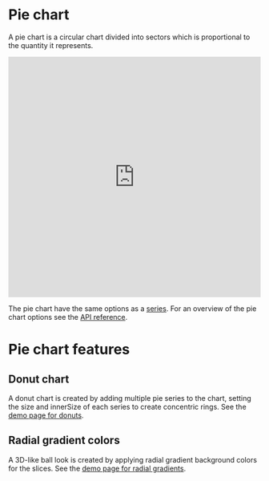 # Pie chart

A pie chart is a circular chart divided into sectors which is proportional to the quantity it represents.

<iframe style="width: 100%; height: 480px; border: none;" src="https://www.highcharts.com/samples/embed/highcharts/demo/pie-basic" allow="fullscreen"></iframe>

The pie chart have the same options as a [series](https://highcharts.com/docs/chart-concepts/series). For an overview of the pie chart options see the [API reference](https://api.highcharts.com/highcharts/plotOptions.pie).

# Pie chart features

## Donut chart

A donut chart is created by adding multiple pie series to the chart, setting the size and innerSize of each series to create concentric rings. See the [demo page for donuts](https://highcharts.com/demo/pie-donut).

## Radial gradient colors

A 3D-like ball look is created by applying radial gradient background colors for the slices. See the [demo page for radial gradients](https://highcharts.com/demo/pie-gradient).
